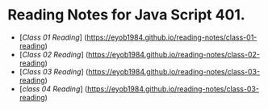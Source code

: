 
# Reading Notes for Java Script 401.

* [*Class 01 Reading*] (https://eyob1984.github.io/reading-notes/class-01-reading)
* [*Class 02 Reading*] (https://eyob1984.github.io/reading-notes/class-02-reading)
* [*Class 03 Reading*] (https://eyob1984.github.io/reading-notes/class-03-reading)
* [*class 04 Reading*] (https://eyob1984.github.io/reading-notes/class-03-reading)


